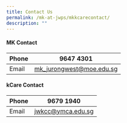 ```yaml
---
title: Contact Us
permalink: /mk-at-jwps/mkkcarecontact/
description: ""
---
```

#### MK Contact


| Phone |  9647 4301 | 
| --- | --- | 
| Email     | <a href="mailto:mk_jurongwest@moe.edu.sg">mk_jurongwest@moe.edu.sg</a>  |


#### kCare Contact

| Phone | 9679 1940 |
| --- | --- |
| Email  | <a href="mailto:jwkcc@ymca.edu.sg">jwkcc@ymca.edu.sg</a>  |